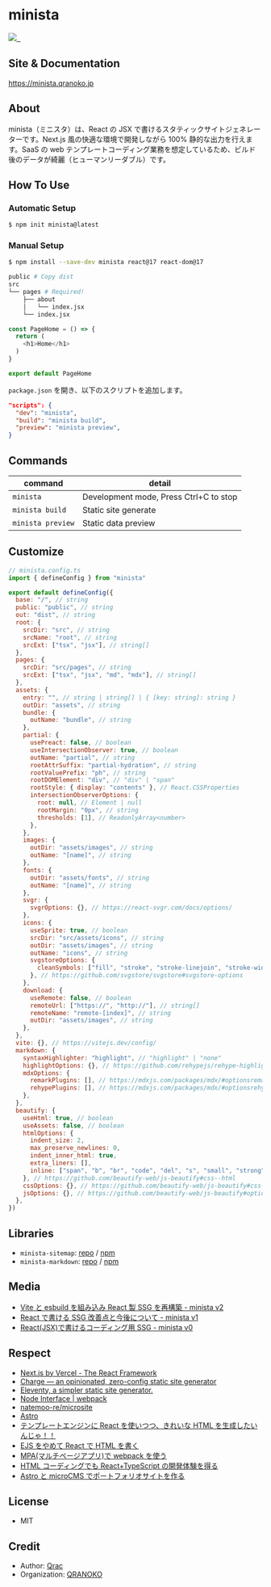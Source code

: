 # minista

<p>
  <a aria-label="Made by QRANOKO" href="https://qranoko.jp">
    <img src="https://img.shields.io/badge/MADE%20BY%20QRANOKO-212121.svg?style=for-the-badge&labelColor=212121">
  </a>
  <a aria-label="NPM version" href="https://www.npmjs.com/package/minista">
    <img alt="" src="https://img.shields.io/npm/v/minista.svg?style=for-the-badge&labelColor=212121">
  </a>
  <a aria-label="License" href="https://github.com/qrac/minista/blob/master/LICENSE">
    <img alt="" src="https://img.shields.io/npm/l/minista.svg?style=for-the-badge&labelColor=212121">
  </a>
</p>

## Site & Documentation

https://minista.qranoko.jp

## About

minista（ミニスタ）は、React の JSX で書けるスタティックサイトジェネレーターです。Next.js 風の快適な環境で開発しながら 100% 静的な出力を行えます。SaaS の web テンプレートコーディング業務を想定しているため、ビルド後のデータが綺麗（ヒューマンリーダブル）です。

## How To Use

### Automatic Setup

```bash
$ npm init minista@latest
```

### Manual Setup

```bash
$ npm install --save-dev minista react@17 react-dom@17
```

```bash
public # Copy dist
src
└── pages # Required!
    ├── about
    │   └── index.jsx
    └── index.jsx
```

<!-- prettier-ignore -->
```js
const PageHome = () => {
  return (
    <h1>Home</h1>
  )
}

export default PageHome
```

`package.json` を開き、以下のスクリプトを追加します。

```json
"scripts": {
  "dev": "minista",
  "build": "minista build",
  "preview": "minista preview",
}
```

## Commands

| command           | detail                                 |
| ----------------- | -------------------------------------- |
| `minista`         | Development mode, Press Ctrl+C to stop |
| `minista build`   | Static site generate                   |
| `minista preview` | Static data preview                    |

## Customize

```js
// minista.config.ts
import { defineConfig } from "minista"

export default defineConfig({
  base: "/", // string
  public: "public", // string
  out: "dist", // string
  root: {
    srcDir: "src", // string
    srcName: "root", // string
    srcExt: ["tsx", "jsx"], // string[]
  },
  pages: {
    srcDir: "src/pages", // string
    srcExt: ["tsx", "jsx", "md", "mdx"], // string[]
  },
  assets: {
    entry: "", // string | string[] | { [key: string]: string }
    outDir: "assets", // string
    bundle: {
      outName: "bundle", // string
    },
    partial: {
      usePreact: false, // boolean
      useIntersectionObserver: true, // boolean
      outName: "partial", // string
      rootAttrSuffix: "partial-hydration", // string
      rootValuePrefix: "ph", // string
      rootDOMElement: "div", // "div" | "span"
      rootStyle: { display: "contents" }, // React.CSSProperties
      intersectionObserverOptions: {
        root: null, // Element | null
        rootMargin: "0px", // string
        thresholds: [1], // ReadonlyArray<number>
      },
    },
    images: {
      outDir: "assets/images", // string
      outName: "[name]", // string
    },
    fonts: {
      outDir: "assets/fonts", // string
      outName: "[name]", // string
    },
    svgr: {
      svgrOptions: {}, // https://react-svgr.com/docs/options/
    },
    icons: {
      useSprite: true, // boolean
      srcDir: "src/assets/icons", // string
      outDir: "assets/images", // string
      outName: "icons", // string
      svgstoreOptions: {
        cleanSymbols: ["fill", "stroke", "stroke-linejoin", "stroke-width"],
      }, // https://github.com/svgstore/svgstore#svgstore-options
    },
    download: {
      useRemote: false, // boolean
      remoteUrl: ["https://", "http://"], // string[]
      remoteName: "remote-[index]", // string
      outDir: "assets/images", // string
    },
  },
  vite: {}, // https://vitejs.dev/config/
  markdown: {
    syntaxHighlighter: "highlight", // "highlight" | "none"
    highlightOptions: {}, // https://github.com/rehypejs/rehype-highlight#options
    mdxOptions: {
      remarkPlugins: [], // https://mdxjs.com/packages/mdx/#optionsremarkplugins
      rehypePlugins: [], // https://mdxjs.com/packages/mdx/#optionsrehypeplugins
    },
  },
  beautify: {
    useHtml: true, // boolean
    useAssets: false, // boolean
    htmlOptions: {
      indent_size: 2,
      max_preserve_newlines: 0,
      indent_inner_html: true,
      extra_liners: [],
      inline: ["span", "b", "br", "code", "del", "s", "small", "strong", "wbr"],
    }, // https://github.com/beautify-web/js-beautify#css--html
    cssOptions: {}, // https://github.com/beautify-web/js-beautify#css--html
    jsOptions: {}, // https://github.com/beautify-web/js-beautify#options
  },
})
```

## Libraries

- `minista-sitemap`: [repo](https://github.com/qrac/minista-sitemap) / [npm](https://www.npmjs.com/package/minista-sitemap)
- `minista-markdown`: [repo](https://github.com/qrac/minista-markdown) / [npm](https://www.npmjs.com/package/minista-markdown)

## Media

- [Vite と esbuild を組み込み React 製 SSG を再構築 - minista v2](https://zenn.dev/qrac/articles/fbbbe7ccc3bdb1)
- [React で書ける SSG 改善点と今後について - minista v1](https://zenn.dev/qrac/articles/a24de970148c7e)
- [React(JSX)で書けるコーディング用 SSG - minista v0](https://zenn.dev/qrac/articles/7537521afcd1bf)

## Respect

- [Next.js by Vercel - The React Framework](https://nextjs.org/)
- [Charge — an opinionated, zero-config static site generator](https://charge.js.org/)
- [Eleventy, a simpler static site generator.](https://www.11ty.dev/)
- [Node Interface | webpack](https://webpack.js.org/api/node/)
- [natemoo-re/microsite](https://github.com/natemoo-re/microsite)
- [Astro](https://astro.build/)
- [テンプレートエンジンに React を使いつつ、きれいな HTML を生成したいんじゃ！！](https://zenn.dev/otsukayuhi/articles/e52651b4e2c5ae7c4a17)
- [EJS をやめて React で HTML を書く](https://zenn.dev/hisho/scraps/4ef6c6106a6395)
- [MPA(マルチページアプリ)で webpack を使う](https://www.key-p.com/blog/staff/archives/107125)
- [HTML コーディングでも React+TypeScript の開発体験を得る](https://zenn.dev/nanaki14/articles/html-template-react)
- [Astro と microCMS でポートフォリオサイトを作る](https://zenn.dev/takanorip/articles/c75717c280c81d)

## License

- MIT

## Credit

- Author: [Qrac](https://qrac.jp)
- Organization: [QRANOKO](https://qranoko.jp)

